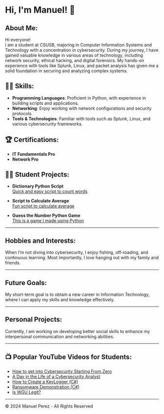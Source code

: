 # Hi, I'm Manuel! 👋

## About Me:
Hi everyone!  
I am a student at CSUSB, majoring in Computer Information Systems and Technology with a concentration in cybersecurity. During my journey, I have gained valuable knowledge in various areas of technology, including network security, ethical hacking, and digital forensics. My hands-on experience with tools like Splunk, Linux, and packet analysis has given me a solid foundation in securing and analyzing complex systems.

## 👨‍💻 Skills:
- **Programming Languages**: Proficient in Python, with experience in building scripts and applications.
- **Networking**: Enjoy working with network configurations and security protocols.
- **Tools & Technologies**: Familiar with tools such as Splunk, Linux, and various cybersecurity frameworks.

## 🏆 Certifications:
- **IT Fundamentals Pro**
- **Network Pro** 

## 👨‍💻 Student Projects:

- **Dictionary Python Script**  
  [Quick and easy script to count words](https://github.com/user-attachments/files/17177150/Dictionary.python.Script-Manuel.Perez.pdf)

- **Script to Calculate Average**  
  [Fun script to calculate average](https://github.com/user-attachments/files/17177158/Script.to.calculate.Average-Manuel.Perez.pdf)

- **Guess the Number Python Game**  
  [This is a game I made using Python](https://github.com/user-attachments/files/17251566/Guess.the.number.Python.game-Manuel.Perez.pdf)

---

## Hobbies and Interests:
When I’m not diving into cybersecurity, I enjoy fishing, off-roading, and continuous learning. Most importantly, I love hanging out with my family and friends.

---

## Future Goals:
My short-term goal is to obtain a new career in Information Technology, where I can apply my skills and knowledge effectively.

---

## Personal Projects:
Currently, I am working on developing better social skills to enhance my interpersonal communication and networking abilities.

---

## 📺 Popular YouTube Videos for Students:

- [How to get into Cybersecurity Starting From Zero](https://www.youtube.com/watch?v=a83ASGn_V_s)
- [A Day in the Life of a Cybersecurity Analyst](https://www.youtube.com/watch?v=uHy3oM7NnoU)
- [How to Create a KeyLogger (C#)](https://www.youtube.com/watch?v=N-L9hklSlNk)
- [Ransomware Demonstration (C#)](https://www.youtube.com/watch?v=OfvdQeh79s0)
- [Is WGU Legit?](https://www.youtube.com/watch?v=E2MwRWxDBkA)

---

© 2024 Manuel Perez - All Rights Reserved
